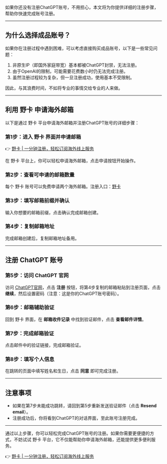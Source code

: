 如果你还没有注册ChatGPT账号，不用担心，本文将为你提供详细的注册步骤，帮助你快速完成账号注册。

---

## 为什么选择成品账号？

如果你在注册过程中遇到困难，可以考虑直接购买成品账号，以下是一些常见问题：

1. 非原生IP（即国外家庭带宽）基本都被ChatGPT封禁，无法注册。
2. 由于OpenAI的限制，可能需要花费数小时仍无法完成注册。
3. 虽然注册过程较为复杂，但一旦注册成功，使用基本不受限制。

因此，与其浪费时间，不如将专业的事情交给专业的人来做。

---

## 利用 野卡 申请海外邮箱

以下是通过 野卡 平台申请海外邮箱并注册ChatGPT账号的详细步骤：

### 第1步：进入 野卡 界面并申请邮箱

👉 [野卡 | 一分钟注册，轻松订阅海外线上服务](https://bit.ly/bewildcard)

在 野卡 平台上，你可以轻松申请海外邮箱，点击申请按钮开始操作。

### 第2步：查看可申请的邮箱数量

每个 野卡 账号可以免费申请两个海外邮箱。注册入口：[野卡](https://bit.ly/bewildcard)

### 第3步：填写邮箱前缀并确认

输入你想要的邮箱前缀，点击确认完成邮箱创建。

### 第4步：复制邮箱地址

完成邮箱创建后，复制邮箱地址备用。

---

## 注册 ChatGPT 账号

### 第5步：访问 ChatGPT 官网

访问 [ChatGPT官网](https://chat.openai.com/)，点击 **注册** 按钮，将第4步复制的邮箱粘贴到注册页面，点击 **继续**，然后设置密码（注意：这是你的ChatGPT账号密码）。

### 第6步：邮箱辅助验证

回到 野卡 界面，在 **邮箱收件记录** 中找到验证邮件，点击 **查看邮件详情**。

### 第7步：完成邮箱验证

点击邮件中的验证链接，完成邮箱验证。

### 第8步：填写个人信息

在跳转的页面中填写姓名和生日，点击 **同意** 即可完成注册。

---

## 注意事项

- 如果在第7步未能成功跳转，请回到第5步重新发送验证邮件（点击 **Resend email**）。
- 注册成功后，你将看到ChatGPT的对话界面，至此账号注册完成。

---

通过以上步骤，你可以轻松完成ChatGPT账号的注册。如果你需要更便捷的方式，不妨试试 野卡 平台，它不仅能帮助你申请海外邮箱，还能提供更多便利服务。

👉 [野卡 | 一分钟注册，轻松订阅海外线上服务](https://bit.ly/bewildcard)